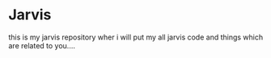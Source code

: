 # Jarvis
this is my jarvis repository wher i will put my all jarvis code and things which are related to you....

